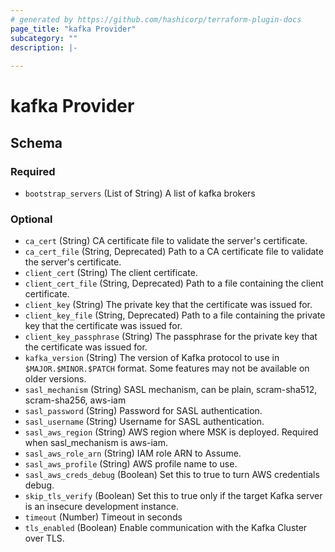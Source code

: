 ```yaml
---
# generated by https://github.com/hashicorp/terraform-plugin-docs
page_title: "kafka Provider"
subcategory: ""
description: |-
  
---
```


# kafka Provider





<!-- schema generated by tfplugindocs -->
## Schema

### Required

- `bootstrap_servers` (List of String) A list of kafka brokers

### Optional

- `ca_cert` (String) CA certificate file to validate the server's certificate.
- `ca_cert_file` (String, Deprecated) Path to a CA certificate file to validate the server's certificate.
- `client_cert` (String) The client certificate.
- `client_cert_file` (String, Deprecated) Path to a file containing the client certificate.
- `client_key` (String) The private key that the certificate was issued for.
- `client_key_file` (String, Deprecated) Path to a file containing the private key that the certificate was issued for.
- `client_key_passphrase` (String) The passphrase for the private key that the certificate was issued for.
- `kafka_version` (String) The version of Kafka protocol to use in `$MAJOR.$MINOR.$PATCH` format. Some features may not be available on older versions.
- `sasl_mechanism` (String) SASL mechanism, can be plain, scram-sha512, scram-sha256, aws-iam
- `sasl_password` (String) Password for SASL authentication.
- `sasl_username` (String) Username for SASL authentication.
- `sasl_aws_region` (String) AWS region where MSK is deployed. Required when sasl_mechanism is aws-iam.
- `sasl_aws_role_arn` (String) IAM role ARN to Assume.
- `sasl_aws_profile` (String) AWS profile name to use.
- `sasl_aws_creds_debug` (Boolean) Set this to true to turn AWS credentials debug.
- `skip_tls_verify` (Boolean) Set this to true only if the target Kafka server is an insecure development instance.
- `timeout` (Number) Timeout in seconds
- `tls_enabled` (Boolean) Enable communication with the Kafka Cluster over TLS.
